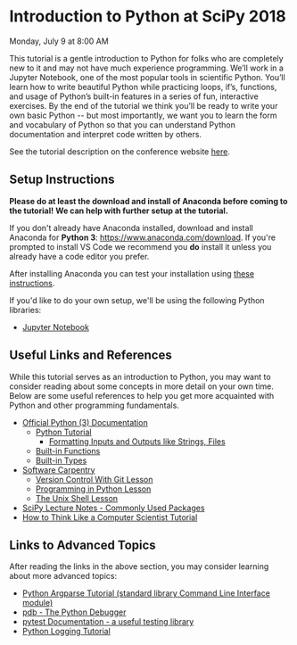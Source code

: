 # Introduction to Python at SciPy 2018

Monday, July 9 at 8:00 AM

This tutorial is a gentle introduction to Python for folks who are completely
new to it and may not have much experience programming. We’ll work in a Jupyter
Notebook, one of the most popular tools in scientific Python. You’ll learn how
to write beautiful Python while practicing loops, if’s, functions, and usage of
Python’s built-in features in a series of fun, interactive exercises. By the end
of the tutorial we think you’ll be ready to write your own basic Python -- but
most importantly, we want you to learn the form and vocabulary of Python so that
you can understand Python documentation and interpret code written by others.

See the tutorial description on the conference website
[here](https://scipy2018.scipy.org/ehome/index.php?eventid=299527&tabid=711308&cid=2229599&sessionid=21546432&sessionchoice=1&).

## Setup Instructions

**Please do at least the download and install of Anaconda before coming to the tutorial!**
**We can help with further setup at the tutorial.**

If you don't already have Anaconda installed, download and install Anaconda
for **Python 3**:
https://www.anaconda.com/download.
If you're prompted to install VS Code we recommend you **do** install it
unless you already have a code editor you prefer.

After installing Anaconda you can test your installation using
[these instructions](https://conda.io/docs/user-guide/install/test-installation.html).

If you'd like to do your own setup, we'll be using the following Python libraries:

- [Jupyter Notebook](https://jupyter.org/)

## Useful Links and References

While this tutorial serves as an introduction to Python, you may want to consider reading
about some concepts in more detail on your own time. Below are some useful references to
help you get more acquainted with Python and other programming fundamentals.

- [Official Python (3) Documentation](https://docs.python.org/3/)
  - [Python Tutorial](https://docs.python.org/3/tutorial/index.html)
    - [Formatting Inputs and Outputs like Strings, Files](https://docs.python.org/3/tutorial/inputoutput.html)
  - [Built-in Functions](https://docs.python.org/3/library/functions.html)
  - [Built-in Types](https://docs.python.org/3/library/stdtypes.html)
- [Software Carpentry](https://software-carpentry.org/)
  - [Version Control With Git Lesson](http://swcarpentry.github.io/git-novice/)
  - [Programming in Python Lesson](http://swcarpentry.github.io/python-novice-inflammation/)
  - [The Unix Shell Lesson](http://swcarpentry.github.io/shell-novice/)
- [SciPy Lecture Notes - Commonly Used Packages](https://www.scipy-lectures.org/)
- [How to Think Like a Computer Scientist Tutorial](http://interactivepython.org/runestone/static/thinkcspy/index.html)


## Links to Advanced Topics

After reading the links in the above section, you may consider learning about more advanced
topics:

- [Python Argparse Tutorial (standard library Command Line Interface module)](https://docs.python.org/3/howto/argparse.html)
- [pdb - The Python Debugger](https://docs.python.org/3/library/pdb.html)
- [pytest Documentation - a useful testing library](https://docs.pytest.org/en/latest/)
- [Python Logging Tutorial](https://docs.python.org/3/howto/logging.html)
